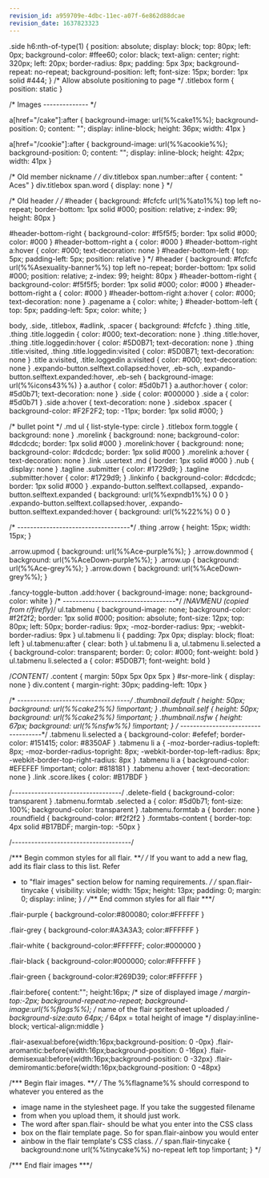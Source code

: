 ```yaml
---
revision_id: a959709e-4dbc-11ec-a07f-6e862d88dcae
revision_date: 1637823323
---
```


.side h6:nth-of-type(1) {
    position: absolute;
    display: block;
    top: 80px;
    left: 0px;
    background-color: #ffee60;
    color: black;
    text-align: center;
    right: 320px;
    left: 20px;
    border-radius: 8px;
    padding: 5px 3px;
    background-repeat: no-repeat;
    background-position: left;
    font-size: 15px;
    border: 1px solid #444;
    }
/* Allow absolute positioning to page */
.titlebox form {
    position: static
    }


/* Images -------------- */

a[href="/cake"]:after {
    background-image: url(%%cake1%%);
    background-position: 0;
    content: "";
    display: inline-block;
    height: 36px;
    width: 41px
    }

a[href="/cookie"]:after {
    background-image: url(%%acookie%%);
    background-position: 0;
    content: "";
    display: inline-block;
    height: 42px;
    width: 41px
    }


/* Old member nickname */
/*
div.titlebox span.number::after {
    content: " Aces"
    }
div.titlebox span.word {
    display: none
    }
*/

/* Old header */
/*
#header {
    background: #fcfcfc url(%%ato1%%) top left no-repeat;
    border-bottom: 1px solid #000;
    position: relative;
    z-index: 99;
    height: 80px
    }

#header-bottom-right {
    background-color: #f5f5f5;
    border: 1px solid #000;
    color: #000
    }
#header-bottom-right a {
    color: #000
    }
#header-bottom-right a:hover {
    color: #000;
    text-decoration: none
    }
#header-bottom-left {
    top: 5px;
    padding-left: 5px;
    position: relative
    }
*/
#header {
    background: #fcfcfc url(%%Asexuality-banner%%) top left no-repeat;
    border-bottom: 1px solid #000;
    position: relative;
    z-index: 99;
    height: 80px
    }
#header-bottom-right {
    background-color: #f5f5f5;
    border: 1px solid #000;
    color: #000
    }
#header-bottom-right a {
    color: #000
    }
#header-bottom-right a:hover {
    color: #000;
    text-decoration: none
    }
.pagename a {
   color: white;
   }
#header-bottom-left {
    top: 5px;
    padding-left: 5px;
    color: white;
    }

body, .side, .titlebox, #adlink, .spacer {
    background: #fcfcfc
    }
.thing .title, .thing .title.loggedin {
    color: #000;
    text-decoration: none
    }
.thing .title:hover, .thing .title.loggedin:hover {
    color: #5D0B71;
    text-decoration: none
    }
.thing .title:visited, .thing .title.loggedin:visited {
    color: #5D0B71;
    text-decoration: none
    }
.title a:visited, .title.loggedin a:visited {
    color: #000;
    text-decoration: none
    }
.expando-button.selftext.collapsed:hover, .eb-sch, .expando-button.selftext.expanded:hover, .eb-seh {
    background-image: url(%%icons43%%)
    }
a.author {
    color: #5d0b71
    }
a.author:hover {
    color: #5d0b71;
    text-decoration: none
    }
.side {
    color: #000000
    }
.side a {
    color: #5d0b71
    }
.side a:hover {
    text-decoration: none
    }
.sidebox .spacer {
    background-color: #F2F2F2;
    top: -11px;
    border: 1px solid #000;
    }

/* bullet point */
.md ul {
    list-style-type: circle
    }
.titlebox form.toggle {
    background: none
    }
.morelink {
    background: none;
    background-color: #dcdcdc;
    border: 1px solid #000
    }
.morelink:hover {
    background: none;
    background-color: #dcdcdc;
    border: 1px solid #000
    }
.morelink a:hover {
    text-decoration: none
    }
.link .usertext .md {
    border: 1px solid #000
    }
.nub {
    display: none
    }
.tagline .submitter {
    color: #1729d9;
    }
.tagline .submitter:hover {
    color: #1729d9;
    }
.linkinfo {
    background-color: #dcdcdc;
    border: 1px solid #000
    }
.expando-button.selftext.collapsed, .expando-button.selftext.expanded {
    background: url(%%expndb1%%) 0 0
    }
.expando-button.selftext.collapsed:hover, .expando-button.selftext.expanded:hover {
    background: url(%%22%%) 0 0
    }

/* -----------------------------------*/
.thing .arrow {
    height: 15px;
    width: 15px;
}

.arrow.upmod {
    background: url(%%Ace-purple%%);
    }
.arrow.downmod {
    background: url(%%AceDown-purple%%);
    }
.arrow.up {
    background: url(%%Ace-grey%%);
    }
.arrow.down {
    background: url(%%AceDown-grey%%);
    }

.fancy-toggle-button .add:hover {
    background-image: none;
    background-color: white
    }
/* -----------------------------------*/
/*NAVMENU (copied from r/firefly)*/
ul.tabmenu {
    background-image: none;
    background-color: #f2f2f2;
    border: 1px solid #000;
    position: absolute;
    font-size: 12px;
    top: 80px;
    left: 50px;
    border-radius: 9px;
    -moz-border-radius: 9px;
    -webkit-border-radius: 9px
    }
ul.tabmenu li {
    padding: 7px 0px;
    display: block;
    float: left
    }
ul.tabmenu:after {
    clear: both
    }
ul.tabmenu li a, ul.tabmenu li.selected a {
    background-color: transparent;
    border: 0;
    color: #000;
    font-weight: bold
    }
ul.tabmenu li.selected a {
    color: #5D0B71;
    font-weight: bold
    }

/*CONTENT*/
.content {
    margin: 50px 5px 0px 5px
    }
#sr-more-link {
    display: none
    }
div.content {
    margin-right: 30px;
    padding-left: 10px
    }

/* -----------------------------------*/
.thumbnail.default {
    height: 50px;
    background: url(%%cake2%%) !important;
    }
.thumbnail.self {
    height: 50px;
    background: url(%%cake2%%) !important;
    }
.thumbnail.nsfw {
    height: 67px;
    background: url(%%nsfw%%) !important;
    }
/* -----------------------------------*/
.tabmenu li.selected a {
    background-color: #efefef;
    border-color: #151415;
    color: #8350AF
    }
.tabmenu li a {
    -moz-border-radius-topleft: 8px;
    -moz-border-radius-topright: 8px;
    -webkit-border-top-left-radius: 8px;
    -webkit-border-top-right-radius: 8px
    }
.tabmenu li a {
    background-color: #EFEFEF !important;
    color: #818181
    }
.tabmenu a:hover {
    text-decoration: none
    }
.link .score.likes {
    color: #B17BDF
    }

/*----------------------------------*/
.delete-field {
    background-color: transparent
    }
.tabmenu.formtab .selected a {
    color: #5d0b71;
    font-size: 100%;
    background-color: transparent
    }
.tabmenu.formtab a {
    border: none
    }
.roundfield {
    background-color: #f2f2f2
    }
.formtabs-content {
    border-top: 4px solid #B17BDF;
    margin-top: -50px
    }


/*-------------------------------------*/

/*** Begin common styles for all flair. ***/
/* If you want to add a new flag, add its flair class to this list. Refer 
 * to "flair images" section below for naming requirements.
 */
/*
span.flair-tinycake
{
visibility: visible;
width: 15px;
height: 13px;
padding: 0;
margin: 0;
display: inline;
}
*/
/*** End common styles for all flair ***/

.flair-purple {
    background-color:#800080;
    color:#FFFFFF
}

.flair-grey {
    background-color:#A3A3A3;
    color:#FFFFFF
}

.flair-white {
    background-color:#FFFFFF;
    color:#000000
}

.flair-black {
    background-color:#000000;
    color:#FFFFFF
}

.flair-green {
    background-color:#269D39;
    color:#FFFFFF
}

.flair:before{
    content:"";
    height:16px; /* size of displayed image */
    margin-top:-2px;
    background-repeat:no-repeat;
    background-image:url(%%flags%%); /* name of the flair spritesheet uploaded */
    background-size:auto 64px; /* 64px = total height of image */
    display:inline-block;
    vertical-align:middle
}

.flair-asexual:before{width:16px;background-position: 0 -0px}
.flair-aromantic:before{width:16px;background-position: 0 -16px}
.flair-demisexual:before{width:16px;background-position: 0 -32px}
.flair-demiromantic:before{width:16px;background-position: 0 -48px}

/*** Begin flair images. ***/
/* The %%flagname%% should correspond to whatever you entered as the
 * image name in the stylesheet page. If you take the suggested filename
 * from when you upload them, it should just work. 
 * The word after span.flair- should be what you enter into the CSS class
 * box on the flair template page. So for span.flair-ainbow you would enter
 * ainbow in the flair template's CSS class. 
 */
/*
span.flair-tinycake {  background:none url(%%tinycake%%) no-repeat left top !important; }
*/

/*** End flair images ***/